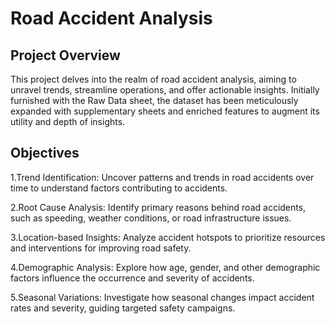 # Road Accident Analysis

## Project Overview
This project delves into the realm of road accident analysis, aiming to unravel trends, streamline operations, and offer actionable insights. Initially furnished with the Raw Data sheet, the dataset has been meticulously expanded with supplementary sheets and enriched features to augment its utility and depth of insights.

## Objectives
1.Trend Identification: Uncover patterns and trends in road accidents over time to understand factors contributing to accidents.

2.Root Cause Analysis: Identify primary reasons behind road accidents, such as speeding, weather conditions, or road infrastructure issues.

3.Location-based Insights: Analyze accident hotspots to prioritize resources and interventions for improving road safety.

4.Demographic Analysis: Explore how age, gender, and other demographic factors influence the occurrence and severity of accidents.

5.Seasonal Variations: Investigate how seasonal changes impact accident rates and severity, guiding targeted safety campaigns.
